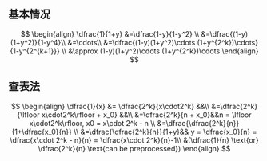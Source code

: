 
## 基本情况

$$
\begin{align}
\dfrac{1}{1+y} &=\dfrac{1-y}{1-y^2} \\
&=\dfrac{(1-y)(1+y^2)}{1-y^4}\\
&=\cdots\\
&=\dfrac{(1-y)(1+y^2)\cdots (1+y^{2^k})\cdots}{1-y^{2^{k+1}}} \\
&\approx (1-y)(1+y^2)\cdots (1+y^{2^k})\cdots
\end{align}
$$

## 查表法

$$
\begin{align}
\dfrac{1}{x} &= \dfrac{2^k}{x\cdot2^k} &&\\
&=\dfrac{2^k}{\lfloor x\cdot2^k\rfloor + x_0} &&\\
&=\dfrac{2^k}{n + x_0}&&n = \lfloor x\cdot2^k\rfloor, x0 = x\cdot 2^k - n \\
&=\dfrac{\dfrac{2^k}{n}}{1+\dfrac{x_0}{n}} \\
&=\dfrac{\dfrac{2^k}{n}}{1+y}&& y = \dfrac{x_0}{n} = \dfrac{x\cdot 2^k - n}{n} = \dfrac{x\cdot 2^k}{n}-1\\
&(\dfrac{1}{n} \text{or} \dfrac{2^k}{n}  \text{can be preprocessed})
\end{align}
$$


